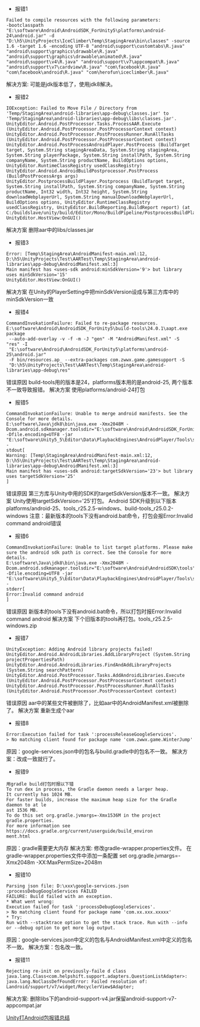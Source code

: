 
- 报错1 
```
Failed to compile resources with the following parameters:
-bootclasspath "E:\software\Android\AndroidSDK_ForUnity5\platforms\android-24\android.jar" -d "D:\h5\UnityProjects\IceClimber\Temp\StagingArea\bin\classes" -source 1.6 -target 1.6 -encoding UTF-8 "android\support\customtabs\R.java" "android\support\graphics\drawable\R.java" "android\support\graphics\drawable\animated\R.java" "android\support\v4\R.java" "android\support\v7\appcompat\R.java" "android\support\v7\cardview\R.java" "com\facebook\R.java" "com\facebook\android\R.java" "com\herofun\iceclimber\R.java"
```
解决方案: 
可能是jdk版本低了，使用jdk8解决。


- 报错2 
```
IOException: Failed to Move File / Directory from 'Temp/StagingArea\android-libraries\app-debug\classes.jar' to 'Temp/StagingArea\android-libraries\app-debug\libs\classes.jar'.
UnityEditor.Android.PostProcessor.Tasks.ProcessAAR.Execute (UnityEditor.Android.PostProcessor.PostProcessorContext context)
UnityEditor.Android.PostProcessor.PostProcessRunner.RunAllTasks (UnityEditor.Android.PostProcessor.PostProcessorContext context)
UnityEditor.Android.PostProcessAndroidPlayer.PostProcess (BuildTarget target, System.String stagingAreaData, System.String stagingArea, System.String playerPackage, System.String installPath, System.String companyName, System.String productName, BuildOptions options, UnityEditor.RuntimeClassRegistry usedClassRegistry)
UnityEditor.Android.AndroidBuildPostprocessor.PostProcess (BuildPostProcessArgs args)
UnityEditor.PostprocessBuildPlayer.Postprocess (BuildTarget target, System.String installPath, System.String companyName, System.String productName, Int32 width, Int32 height, System.String downloadWebplayerUrl, System.String manualDownloadWebplayerUrl, BuildOptions options, UnityEditor.RuntimeClassRegistry usedClassRegistry, UnityEditor.BuildReporting.BuildReport report) (at C:/buildslave/unity/build/Editor/Mono/BuildPipeline/PostprocessBuildPlayer.cs:186)
UnityEditor.HostView:OnGUI()
```
解决方案
删除aar中的libs/classes.jar

- 报错3 
```
Error: [Temp\StagingArea\AndroidManifest-main.xml:12, 
D:\h5\UnityProjects\Test\AARTest\Temp\StagingArea\android-libraries\app-debug\AndroidManifest.xml:3] 
Main manifest has <uses-sdk android:minSdkVersion='9'> but library uses minSdkVersion='15'
UnityEditor.HostView:OnGUI()
```
解决方案
在Unity的PlayerSetting中把minSdkVersion设成与第三方库中的minSdkVersion一致

- 报错4 
```
CommandInvokationFailure: Failed to re-package resources.
E:\software\Android\AndroidSDK_ForUnity5\build-tools\24.0.1\aapt.exe package
 --auto-add-overlay -v -f -m -J "gen" -M "AndroidManifest.xml" -S "res" -I 
 "E:\software\Android\AndroidSDK_ForUnity5\platforms\android-25\android.jar" 
 -F bin/resources.ap_ --extra-packages com.zwwx.game.gamesupport -S 
 "D:\h5\UnityProjects\Test\AARTest\Temp\StagingArea\android-libraries\app-debug\res"
 ```
错误原因
build-tools用的版本是24，platforms版本用的是android-25, 两个版本不一致导致报错。
解决方案
使用platforms/android-24打包

- 报错5 
```
CommandInvokationFailure: Unable to merge android manifests. See the Console for more details. 
E:\software\Java\jdk8\bin\java.exe -Xmx2048M -Dcom.android.sdkmanager.toolsdir="E:\software\Android\AndroidSDK_ForUnity5\tools" -Dfile.encoding=UTF8 -jar "E:\software\Unity5_5\Editor\Data\PlaybackEngines\AndroidPlayer/Tools\sdktools.jar" -
stdout[
Warning: [Temp\StagingArea\AndroidManifest-main.xml:12, 
D:\h5\UnityProjects\Test\AARTest\Temp\StagingArea\android-libraries\app-debug\AndroidManifest.xml:3] 
Main manifest has <uses-sdk android:targetSdkVersion='23'> but library uses targetSdkVersion='25'
]
```
错误原因
第三方库与Unity中用的SDK的targetSdkVersion版本不一致。
解决方案
Unity使用targetSdkVersion='25'打包。
Android SDK升级到以下版本
platforms/android-25、tools_r25.2.5-windows、build-tools_r25.0.2-windows
注意：最新版本的tools下没有android.bat命令，打包会报Error:Invalid command android错误

- 报错6 
```
CommandInvokationFailure: Unable to list target platforms. Please make sure the android sdk path is correct. See the Console for more details. 
E:\software\Java\jdk8\bin\java.exe -Xmx2048M -Dcom.android.sdkmanager.toolsdir="E:\software\Android\AndroidSDK\tools" -Dfile.encoding=UTF8 -jar "E:\software\Unity5_5\Editor\Data\PlaybackEngines\AndroidPlayer/Tools\sdktools.jar" -
stderr[
Error:Invalid command android
]
```
错误原因
新版本的tools下没有android.bat命令，所以打包时报Error:Invalid command android
解决方案
下个旧版本的tools再打包。tools_r25.2.5-windows.zip

- 报错7 
```
UnityException: Adding Android library projects failed!
UnityEditor.Android.AndroidLibraries.AddLibraryProject (System.String projectPropertiesPath)
UnityEditor.Android.AndroidLibraries.FindAndAddLibraryProjects (System.String searchPattern)
UnityEditor.Android.PostProcessor.Tasks.AddAndroidLibraries.Execute (UnityEditor.Android.PostProcessor.PostProcessorContext context)
UnityEditor.Android.PostProcessor.PostProcessRunner.RunAllTasks (UnityEditor.Android.PostProcessor.PostProcessorContext context)
```
错误原因
aar中的某些文件被删除了，比如aar中的AndroidManifest.xml被删除了。
解决方案
重新生成个aar

- 报错8 
```
Error:Execution failed for task ':processReleaseGoogleServices'.
> No matching client found for package name 'com.zwwx.game.WinterJump'
```
原因：google-services.json中的包名与build.gradle中的包名不一致。
解决方案：改成一致就行了。


- 报错9 
```
用gradle build打包时报以下错 
To run dex in process, the Gradle daemon needs a larger heap.
It currently has 1024 MB.
For faster builds, increase the maximum heap size for the Gradle daemon to at le
ast 1536 MB.
To do this set org.gradle.jvmargs=-Xmx1536M in the project gradle.properties.
For more information see https://docs.gradle.org/current/userguide/build_environ
ment.html
```
原因：gradle需要更大内存 
解决方案: 修改gradle-wrapper.properties文件。 
在gradle-wrapper.properties文件中添加一条配置 
set  org.gradle.jvmargs=-Xmx2048m -XX:MaxPermSize=2048m



- 报错10 
```
Parsing json file: D:\xxx\google-services.json
:processDebugGoogleServices FAILED
FAILURE: Build failed with an exception.
* What went wrong:
Execution failed for task ':processDebugGoogleServices'.
> No matching client found for package name 'com.xx.xxx.xxxxx'
* Try:
Run with --stacktrace option to get the stack trace. Run with --info or --debug option to get more log output.
```
原因：google-services.json中定义的包名与AndroidManifest.xml中定义的包名不一致。 
解决方案：包名改一致。



- 报错11 
```
Rejecting re-init on previously-faile d class java.lang.Class<com.helpshift.support.adapters.QuestionListAdapter>: java.lang.NoClassDefFoundError: Failed resolution of: Landroid/support/v7/widget/RecyclerView$Adapter;
```
解决方案: 删除libs下的android-support-v4.jar保留android-support-v7-appcompat.jar

[Unity打Android包报错总结](https://blog.csdn.net/qq_28775437/article/details/78605691)